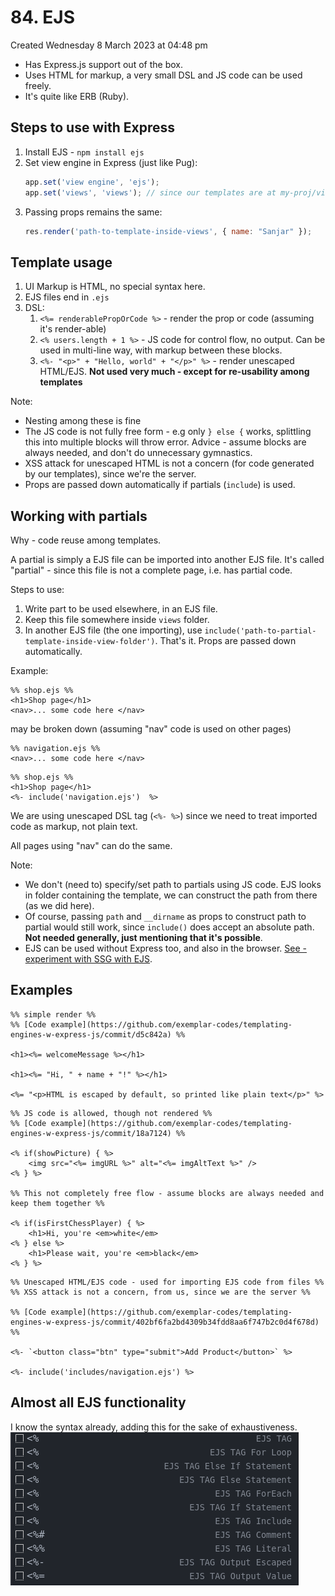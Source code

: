 # 84. EJS
Created Wednesday 8 March 2023 at 04:48 pm

- Has Express.js support out of the box.
- Uses HTML for markup, a very small DSL and JS code can be used freely.
- It's quite like ERB (Ruby).


## Steps to use with Express
1. Install EJS - `npm install ejs`
2. Set view engine in Express (just like Pug):
	```js
	app.set('view engine', 'ejs');
	app.set('views', 'views'); // since our templates are at my-proj/views
	```
3. Passing props remains the same:
	```js
	res.render('path-to-template-inside-views', { name: "Sanjar" });
	```

## Template usage
1. UI Markup is HTML, no special syntax here.
2. EJS files end in `.ejs`
3. DSL:
	1. `<%= renderablePropOrCode %>` - render the prop or code (assuming it's render-able)
	2. `<% users.length + 1 %>` - JS code for control flow, no output. Can be used in multi-line way, with markup between these blocks.
	3. `<%- "<p>" + "Hello, world" + "</p>" %>` - render unescaped HTML/EJS. **Not used very much - except for re-usability among templates**

Note:
- Nesting among these is fine
- The JS code is not fully free form - e.g only `} else {` works, splittling this into multiple blocks will throw error. Advice - assume blocks are always needed, and don't do unnecessary gymnastics.
- XSS attack for unescaped HTML is not a concern (for code generated by our templates), since we're the server.
- Props are passed down automatically if partials (`include`) is used.

## Working with partials
Why - code reuse among templates.

A partial is simply a EJS file can be imported into another EJS file. It's called "partial" - since this file is not a complete page, i.e. has partial code.

Steps to use:
1. Write part to be used elsewhere, in an EJS file.
2. Keep this file somewhere inside `views` folder.
3. In another EJS file (the one importing), use `include('path-to-partial-template-inside-view-folder')`. That's it. Props are passed down automatically.

Example:
```ejs
%% shop.ejs %%
<h1>Shop page</h1>
<nav>... some code here </nav>
```
may be broken down (assuming "nav" code is used on other pages)
```ejs
%% navigation.ejs %%
<nav>... some code here </nav>
```
```ejs
%% shop.ejs %%
<h1>Shop page</h1>
<%- include('navigation.ejs')  %>
```
We are using unescaped DSL tag (`<%- %>`) since we need to treat imported code as markup, not plain text.

All pages using "nav" can do the same.

Note:
- We don't (need to) specify/set path to partials using JS code. EJS looks in folder containing the template, we can construct the path from there (as we did here).
- Of course, passing `path` and `__dirname` as props to construct path to partial would still work, since `include()` does accept an absolute path. **Not needed generally, just mentioning that it's possible**.
- EJS can be used without Express too, and also in the browser. [See - experiment with SSG with EJS](https://github.com/exemplar-codes/templating-engines-w-express-js/commit/e8f6cd62e4156c0420444b33bf0771e423e17ad1).

## Examples
```ejs
%% simple render %%
%% [Code example](https://github.com/exemplar-codes/templating-engines-w-express-js/commit/d5c842a) %%

<h1><%= welcomeMessage %></h1>

<h1><%= "Hi, " + name + "!" %></h1>

<%= "<p>HTML is escaped by default, so printed like plain text</p>" %>
```
```ejs
%% JS code is allowed, though not rendered %%
%% [Code example](https://github.com/exemplar-codes/templating-engines-w-express-js/commit/18a7124) %%

<% if(showPicture) { %>
	<img src="<%= imgURL %>" alt="<%= imgAltText %>" />
<% } %>

%% This not completely free flow - assume blocks are always needed and keep them together %%

<% if(isFirstChessPlayer) { %>
	<h1>Hi, you're <em>white</em>
<% } else %>
	<h1>Please wait, you're <em>black</em>
<% } %>
```
```ejs
%% Unescaped HTML/EJS code - used for importing EJS code from files %%
%% XSS attack is not a concern, from us, since we are the server %%

%% [Code example](https://github.com/exemplar-codes/templating-engines-w-express-js/commit/402bf6fa2bd4309b34fdd8aa6f747b2c0d4f678d) %%

<%- `<button class="btn" type="submit">Add Product</button>` %>

<%- include('includes/navigation.ejs') %>
```


## Almost all EJS functionality
I know the syntax already, adding this for the sake of exhaustiveness.
![](../../../../assets/84_EJS-image-1.png)